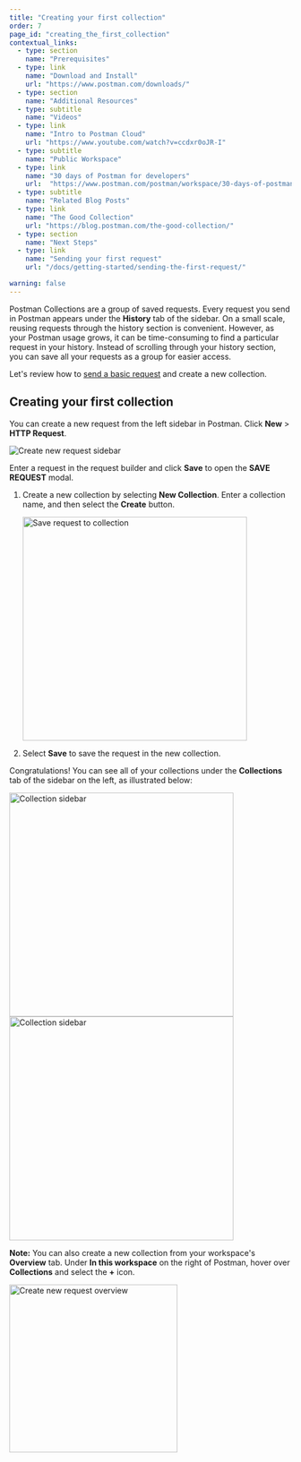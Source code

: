 ```yaml
---
title: "Creating your first collection"
order: 7
page_id: "creating_the_first_collection"
contextual_links:
  - type: section
    name: "Prerequisites"
  - type: link
    name: "Download and Install"
    url: "https://www.postman.com/downloads/"
  - type: section
    name: "Additional Resources"
  - type: subtitle
    name: "Videos"
  - type: link
    name: "Intro to Postman Cloud"
    url: "https://www.youtube.com/watch?v=ccdxr0oJR-I"
  - type: subtitle
    name: "Public Workspace"
  - type: link
    name: "30 days of Postman for developers"
    url:  "https://www.postman.com/postman/workspace/30-days-of-postman-for-developers/overview"  
  - type: subtitle
    name: "Related Blog Posts"
  - type: link
    name: "The Good Collection"
    url: "https://blog.postman.com/the-good-collection/"
  - type: section
    name: "Next Steps"
  - type: link
    name: "Sending your first request"
    url: "/docs/getting-started/sending-the-first-request/"

warning: false
---
```


Postman Collections are a group of saved requests. Every request you send in Postman appears under the **History** tab of the sidebar. On a small scale, reusing requests through the history section is convenient. However, as your Postman usage grows, it can be time-consuming to find a particular request in your history. Instead of scrolling through your history section, you can save all your requests as a group for easier access.

Let's review how to [send a basic request](/docs/getting-started/sending-the-first-request/) and create a new collection.

## Creating your first collection

You can create a new request from the left sidebar in Postman. Click __New__ &gt; __HTTP Request__.

<img alt="Create new request sidebar" src="https://assets.postman.com/postman-docs/create-new-request-sidebar-v9.jpg"/>

Enter a request in the request builder and click **Save** to open the **SAVE REQUEST** modal.

1. Create a new collection by selecting **New Collection**. Enter a collection name, and then select the **Create** button.

    <img alt="Save request to collection" src="https://assets.postman.com/postman-docs/save-request-to-collection-v9.jpg" width="400px"/>

1. Select **Save** to save the request in the new collection.

Congratulations! You can see all of your collections under the **Collections** tab of the sidebar on the left, as illustrated below:

<img alt="Collection sidebar" src="https://assets.postman.com/postman-docs/creating-first-collection-v9.jpg" width="400px"/>

<img alt="Collection sidebar" src="https://assets.postman.com/postman-docs/creating-first-collection-v8.jpg" width="400px"/>

**Note:** You can also create a new collection from your workspace's **Overview** tab. Under **In this workspace** on the right of Postman, hover over **Collections** and select the **+** icon.

<img alt="Create new request overview" src="https://assets.postman.com/postman-docs/create-new-collection-v9.jpg" width="300px"/>
